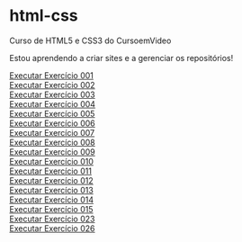 # html-css
 Curso de HTML5 e CSS3 do CursoemVideo

 Estou aprendendo a criar sites e a gerenciar os repositórios!

<a href="https://geffersoncosta.github.io/html-css/exercicios/ex001/" target="_blank" rel="externo">Executar Exercício 001</a><br>
<a href="https://geffersoncosta.github.io/html-css/exercicios/ex002/" target="_blank">Executar Exercício 002</a><br>
<a href="https://geffersoncosta.github.io/html-css/exercicios/ex003/" target="_blank">Executar Exercício 003</a><br>
<a href="https://geffersoncosta.github.io/html-css/exercicios/ex004/" target="_blank">Executar Exercício 004</a><br>
<a href="https://geffersoncosta.github.io/html-css/exercicios/ex005/" target="_blank">Executar Exercício 005</a><br>
<a href="https://geffersoncosta.github.io/html-css/exercicios/ex006/" target="_blank">Executar Exercício 006</a><br>
<a href="https://geffersoncosta.github.io/html-css/exercicios/ex007/" target="_blank">Executar Exercício 007</a><br>
<a href="https://geffersoncosta.github.io/html-css/exercicios/ex008/" target="_blank">Executar Exercício 008</a><br>
<a href="https://geffersoncosta.github.io/html-css/exercicios/ex009/" target="_blank">Executar Exercício 009</a><br>
<a href="https://geffersoncosta.github.io/html-css/exercicios/ex010/" target="_blank">Executar Exercício 010</a><br>
<a href="https://geffersoncosta.github.io/html-css/exercicios/ex011/" target="_blank">Executar Exercício 011</a><br>
<a href="https://geffersoncosta.github.io/html-css/exercicios/ex012/" target="_blank">Executar Exercício 012</a><br>
<a href="https://geffersoncosta.github.io/html-css/exercicios/ex013/" target="_blank">Executar Exercício 013</a><br>
<a href="https://geffersoncosta.github.io/html-css/exercicios/ex014/" target="_blank">Executar Exercício 014</a><br>
<a href="https://geffersoncosta.github.io/html-css/exercicios/ex015/" target="_blank">Executar Exercício 015</a><br>
<a href="https://geffersoncosta.github.io/html-css/exercicios/ex023/tabela006.html" target="_blank">Executar Exercício 023</a><br>
<a href="https://geffersoncosta.github.io/html-css/exercicios/ex026/mq005/index.html" target="_blank">Executar Exercício 026</a><br>
